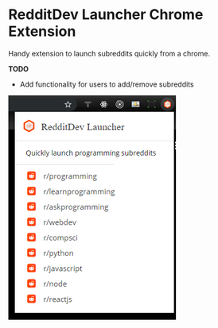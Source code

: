 # RedditDev Launcher Chrome Extension

Handy extension to launch subreddits quickly from a chrome. 

__TODO__

* Add functionality for users to add/remove subreddits 

![preview](preview.png)
